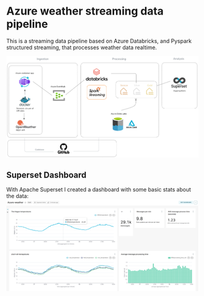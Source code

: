 # Azure weather streaming data pipeline
This is a streaming data pipeline based on Azure Databricks, and Pyspark structured streaming, that processes weather data realtime.

![azure-weather-system-design](./images/azure-weather-design.png)

## Superset Dashboard
With Apache Superset I created a dashboard with some basic stats about the data:
![dashboard-screenshot](./images/dashboard-screenshot.png)